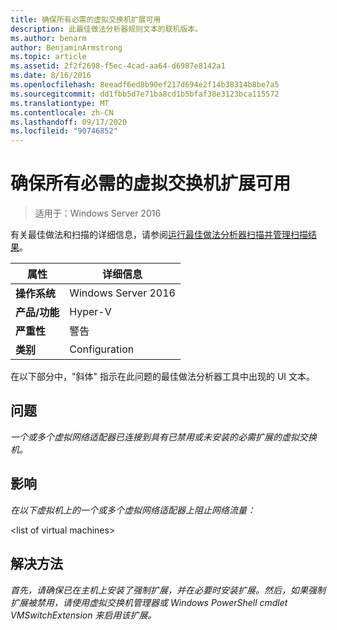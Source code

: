 ```yaml
---
title: 确保所有必需的虚拟交换机扩展可用
description: 此最佳做法分析器规则文本的联机版本。
ms.author: benarm
author: BenjaminArmstrong
ms.topic: article
ms.assetid: 2f2f2698-f5ec-4cad-aa64-d6987e8142a1
ms.date: 8/16/2016
ms.openlocfilehash: 8eeadf6ed8b90ef217d694e2f14b38314b8be7a5
ms.sourcegitcommit: dd1fbb5d7e71ba8cd1b5bfaf38e3123bca115572
ms.translationtype: MT
ms.contentlocale: zh-CN
ms.lasthandoff: 09/17/2020
ms.locfileid: "90746852"
---
```

# <a name="ensure-that-all-mandatory-virtual-switch-extensions-are-available"></a>确保所有必需的虚拟交换机扩展可用

>适用于：Windows Server 2016

有关最佳做法和扫描的详细信息，请参阅[运行最佳做法分析器扫描并管理扫描结果](https://go.microsoft.com/fwlink/p/?LinkID=223177)。

|属性|详细信息|
|-|-|
|**操作系统**|Windows Server 2016|
|**产品/功能**|Hyper-V|
|**严重性**|警告|
|**类别**|Configuration|

在以下部分中，"斜体" 指示在此问题的最佳做法分析器工具中出现的 UI 文本。

## <a name="issue"></a>问题
*一个或多个虚拟网络适配器已连接到具有已禁用或未安装的必需扩展的虚拟交换机。*

## <a name="impact"></a>影响
*在以下虚拟机上的一个或多个虚拟网络适配器上阻止网络流量：*

\<list of virtual machines>

## <a name="resolution"></a>解决方法
*首先，请确保已在主机上安装了强制扩展，并在必要时安装扩展。然后，如果强制扩展被禁用，请使用虚拟交换机管理器或 Windows PowerShell cmdlet VMSwitchExtension 来启用该扩展。*



